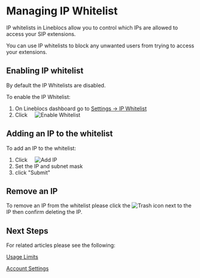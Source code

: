 # Managing IP Whitelist

IP whitelists in Lineblocs allow you to control which IPs are allowed to access your SIP extensions.

You can use IP whitelists to block any unwanted users from trying to access your extensions.

## Enabling IP whitelist

By default the IP Whitelists are disabled. 

To enable the IP Whitelist:

1. On Lineblocs dashboard go to [Settings -> IP Whitelist](https://app.lineblocs.com/#/settings-ip-whitelist)
2. Click &nbsp;&nbsp;&nbsp;&nbsp;![Enable Whitelist](/img/frontend/docs/ip-whitelists/enable-whitelist.png)

## Adding an IP to the whitelist

To add an IP to the whitelist:

1. Click &nbsp;&nbsp;&nbsp;&nbsp;![Add IP](/img/frontend/docs/ip-whitelists/add-ip.png)
2. Set the IP and subnet mask
4. click "Submit"

## Remove an IP

To remove an IP from the whitelist please click the ![Trash](/img/frontend/docs/shared/trash.png) icon next to the IP then confirm deleting the IP.

## Next Steps

For related articles please see the following:

[Usage Limits](https://lineblocs.com/resources/other-topics/usage-limits)

[Account Settings](https://lineblocs.com/resources/other-topics/account-settings)
